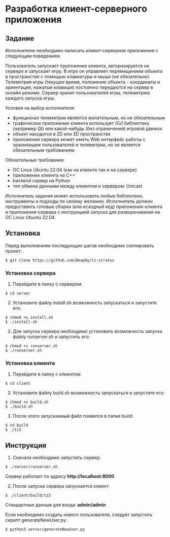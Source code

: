 # **Разработка клиент-серверного приложения**
## Задание

Исполнителю необходимо написать клиент-серверное приложение с следующим поведением.

Пользователь запускает приложение клиента, авторизируется на сервере и запускает игру.
В игре он управляет перемещением объекта в пространстве с помощью клавиатуры и мыши (не обязательно).
Телеметрия игры (текущее время, положение объекта - координаты и ориентация, нажатые клавиши) постоянно передаются на сервер в онлайн режиме.
Сервер хранит пользователей игры, телеметрию каждого запуска игры.

Условия на выбор исполнителя:
- функционал телеметрии является желательным, но не обязательным
- графическое приложение клиента использует GUI библиотеку (например Qt) или какой-нибудь (без ограничений) игровой движок
- объект находится в 2D или 3D пространстве
- приложение сервера может иметь Web интерфейс работы с хранилищем пользователей и телеметрии, но не является обязательным требованием

Обязательные требования:
- ОС Linux Ubuntu 22.04 (как на клиенте так и на сервере)
- приложение клиента на C++
- backend сервер на Python
- тип обмена данными между клиентом и сервером: Unicast

Исполнитель задания может использовать любые библиотеки, инструменты и подходы по своему желанию.
Исполнитель должен предоставить готовые сборки (или исходный код) приложения-клиента и приложения-сервера с инструкцией запуска для разворачивания на ОС Linux Ubuntu 22.04.

## Установка
Перед выполнением последующих шагов необходимо скопировать проект:
```
$ git clone https://github.com/DeapHy/tz-stratus
```
### Установка сервера
1. Перейдите в папку с сервером:
```
$ cd server
```
2. Установите файлу install.sh возможность запускаться и запустите его:
```
$ chmod +x install.sh
$ ./install.sh
```
3. Для запуска сервера необходимо установить возможность запуска файлу runserver.sh и запустить его:
```
$ chmod +x runserver.sh
$ ./runserver.sh
```
### Установка клиента
1. Перейдите в папку с клиентом:
```
$ cd client
```
2. Установите файлу build.sh возможность запускаться и запустите его:
```
$ chmod +x build.sh
$ ./build.sh
```
3. После этого запускаемый файл появится в папке build:
```
$ cd build
$ ./tz2
```

## Инструкция
1. Сначала необходимо запустить сервер:
```
$ ./server/runserver.sh
```
Сервер работает по адресу **http://localhost:8000**

2. После запуска сервера запускается клиент:
```
$ ./client/build/tz2
```
Стандартные данные для входа: **admin/admin**

Если необходимо создать нового пользователя, следует запустить скрипт generateNewUser.py:
```
$ python3 server/generateNewUser.py
```
